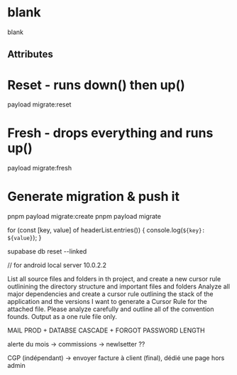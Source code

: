 # blank

blank

## Attributes

# Reset - runs down() then up()

payload migrate:reset

# Fresh - drops everything and runs up()

payload migrate:fresh

# Generate migration & push it

pnpm payload migrate:create
pnpm payload migrate

<!-- Cannot read private member #headersList from an object whose class did not declare it -->

for (const [key, value] of headerList.entries()) {
console.log(`${key}: ${value}`);
}

supabase db reset --linked

// for android local server
10.0.2.2

List all source files and folders in th project, and create a new cursor rule outlinining the directory structure and important files and folders
Analyze all major dependencies and create a cursor rule outlining the stack of the application and the versions
I want to generate a Cursor Rule for the attached file. Please analyze carefully and outline all of the convention founds. Output as a one rule file only.

MAIL PROD + DATABSE CASCADE + FORGOT PASSWORD LENGTH

alerte du mois -> commissions -> newlsetter ??



CGP (indépendant) ->  envoyer facture à client (final), dédié une page hors admin
